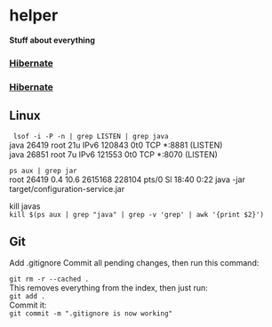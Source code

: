 # helper
**Stuff about everything**

### [Hibernate](java-hibernate.md)
### [Hibernate](java-hibernate.md)

## Linux

``` lsof -i -P -n | grep LISTEN | grep java```<br>
java      26419   root   21u  IPv6 120843      0t0  TCP *:8881 (LISTEN)<br>
java      26851   root    7u  IPv6 121553      0t0  TCP *:8070 (LISTEN)

```ps aux | grep jar```<br>
root     26419  0.4 10.6 2615168 228104 pts/0  Sl   18:40   0:22 java -jar target/configuration-service.jar

kill javas<br>
```kill $(ps aux | grep "java" | grep -v 'grep' | awk '{print $2}')```

## Git

Add .gitignore
Commit all pending changes, then run this command:<br>

```git rm -r --cached .```<br>
This removes everything from the index, then just run:<br>
```git add .```<br>
Commit it:<br>
```git commit -m ".gitignore is now working"```
